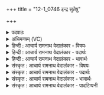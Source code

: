 +++
title = "12-1_0746 इन्द्र सुतेषु"

+++
<details><summary>पदपाठः</summary>

इ꣡न्द्र꣢꣯। सु꣣ते꣡षु꣢। सो꣡मे꣢꣯षु। क्र꣡तु꣢꣯म्। पु꣣नीषे। उ꣣क्थ्य꣢꣯म्। वि꣣दे꣢। वृ꣣ध꣡स्य꣢। द꣡क्ष꣢꣯स्य। म꣣हा꣢न्। हि। सः। ७४६।
</details>

<details><summary>अधिमन्त्रम् (VC)</summary>

- इन्द्रः
- नारदः काण्वः
- उष्णिक्
- ऋषभः
</details>

<details><summary>हिन्दी : आचार्य रामनाथ वेदालंकार - विषयः</summary>

प्रथम ऋचा की व्याख्या पूर्वार्चिक में ३८१ क्रमाङ्क पर परमेश्वर के महत्व के विषय में हो चुकी है। यहाँ आचार्य का महत्त्व वर्णित है।
</details>

<details><summary>हिन्दी : आचार्य रामनाथ वेदालंकार - पदार्थः</summary>

पदार्थान्वय -  हे(इन्द्र)विद्या के ऐश्वर्य से युक्त आचार्यवर!आप(सोमेषु)ज्ञानरसों के(सुतेषु)अभिषुत करने के साथ-साथ,हम विद्यार्थियों के(क्रतुम्)कर्म को भी(उक्थ्यम्)प्रशंसनीय रूप में(पुनीषे)पवित्र करते हो।(वृधस्य)बढ़े हुए(दक्षस्य)उत्साह के(विदे)प्राप्त कराने के लिए(सः)वह आप(महान् हि)बड़े महत्त्वपूर्ण हो ॥१॥
</details>

<details><summary>हिन्दी : आचार्य रामनाथ वेदालंकार - भावार्थः</summary>

भावार्थ -  जैसे विद्याप्रदान करना आचार्य का कर्तव्य है,वैसे पवित्र आचार का प्रदान करना भी कर्तव्य है। कहा भी है—आचार्य को आचार्य इस कारण कहते हैं क्योंकि वह आचार का ग्रहण कराता है(निरु० १|४)॥१॥
</details>

<details><summary>संस्कृत : आचार्य रामनाथ वेदालंकार - विषयः</summary>

तत्र प्रथमा ऋक् पूर्वार्चिके ३८१ क्रमाङ्के परमेश्वरमहत्त्वविषये व्याख्याता। अत्राचार्यस्य महत्त्वं वर्णयति।
</details>

<details><summary>संस्कृत : आचार्य रामनाथ वेदालंकार - पदार्थः</summary>

पदार्थान्वय -  हे(इन्द्र)विद्यैश्वर्यसम्पन्न आचार्यवर!त्वम्(सोमेषु)ज्ञानरसेषु(सुतेषु)अभिषुतेषु,विद्यार्थिनाम् अस्माकम्(क्रतुम्)कर्म अपि(उक्थ्यम्)प्रशंसनीयं यथा स्यात्तथा(पुनीषे)पवित्रयसि।(वृधस्य)वृद्धस्य(दक्षस्य)उत्साहस्य।[दक्षतिः उत्साहकर्मा। निरु० १।७।] (विदे)लम्भनार्थम्(सः)स त्वम्(महान् हि)महत्त्ववान् खलु वर्तसे ॥१॥
</details>

<details><summary>संस्कृत : आचार्य रामनाथ वेदालंकार - भावार्थः</summary>

भावार्थ -  यथा विद्याप्रदानमाचार्यस्य कर्त्तव्यं तथैव पवित्राचारप्रदानमपि। यथोक्तम्—आचार्यः कस्मात्?आचारं ग्राहयतीति(निरु० १।४)॥१॥
</details>

<details><summary>संस्कृत : आचार्य रामनाथ वेदालंकार - पादटिप्पनी</summary>

टिप्पनी -   १.ऋ० ८।१३।१,इन्द्रः॑ सु॒तेषु सोमे॑षु॒ क्रतुं॑ पुनीत उ॒क्थ्य॑म्। वि॒दे दृ॒धस्य॒ दक्ष॑सो म॒हान् हि षः ॥ इति पाठः। साम० ३८१।
</details>